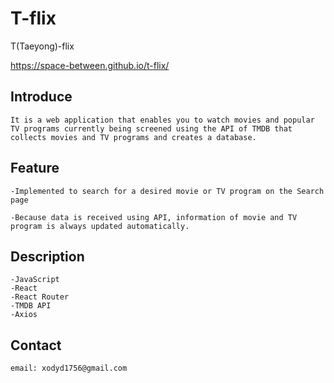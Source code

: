 # T-flix

T(Taeyong)-flix

https://space-between.github.io/t-flix/



## Introduce

    It is a web application that enables you to watch movies and popular TV programs currently being screened using the API of TMDB that collects movies and TV programs and creates a database.


## Feature

    -Implemented to search for a desired movie or TV program on the Search page

    -Because data is received using API, information of movie and TV program is always updated automatically.

## Description

    -JavaScript 
    -React 
    -React Router 
    -TMDB API
    -Axios

## Contact

    email: xodyd1756@gmail.com